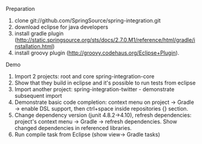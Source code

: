 Preparation

1. clone git://github.com/SpringSource/spring-integration.git
1. download eclipse for java developers
1. install gradle plugin (http://static.springsource.org/sts/docs/2.7.0.M1/reference/html/gradle/installation.html) 
1. install groovy plugin (http://groovy.codehaus.org/Eclipse+Plugin).

Demo

1. Import 2 projects: root and core spring-integration-core
2. Show that they build in eclipse and it's possible to run tests from eclipse
3. Import another project: spring-integration-twitter - demonstrate subsequent import
4. Demonstrate basic code completion: context menu on project -> Gradle -> enable DSL support, then ctrl+space inside repositories {} section.
5. Change dependency version (junit 4.8.2->4.10), refresh dependencies: project's context menu -> Gradle -> refresh dependencies. Show changed dependencies in referenced libraries.
6. Run compile task from Eclipse (show view-> Gradle tasks)